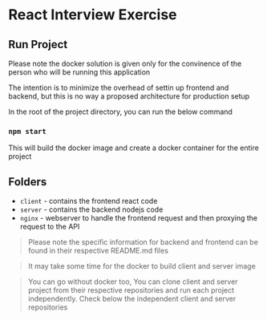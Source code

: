 # React Interview Exercise

## Run Project

Please note the docker solution is given only for the convinence of the person who will be running this application

The intention is to minimize the overhead of settin up frontend and backend, but this is no way a proposed architecture for production setup

In the root of the project directory, you can run the below command

### `npm start`
This will build the docker image and create a docker container for the entire project

## Folders
+ `client` - contains the frontend react code
+ `server` - contains the backend nodejs code
+ `nginx` - webserver to handle the frontend request and then proxying the request to the API

> Please note the specific information for backend and frontend can be found in their respective README.md files

> It may take some time for the docker to build client and server image

> You can go without docker too, You can clone client and server project from their respective repositories and run each project independently. Check below the independent client and server repositories